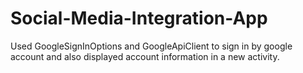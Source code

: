 # Social-Media-Integration-App
Used GoogleSignInOptions and GoogleApiClient to sign in by google account and also displayed account information in a new activity.
